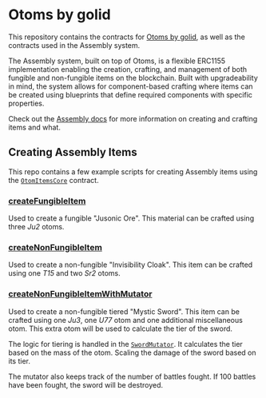 # Otoms by golid

This repository contains the contracts for [Otoms by golid](https://docs.shape.network/building-on-shape/onchain-compatible/otom), as well as the contracts used in the Assembly system.

The Assembly system, built on top of Otoms, is a flexible ERC1155 implementation enabling the creation, crafting, and management of both fungible and non-fungible items on the blockchain. Built with upgradeability in mind, the system allows for component-based crafting where items can be created using blueprints that define required components with specific properties.

Check out the [Assembly docs](https://docs.shape.network/building-on-shape/onchain-compatible/assembly) for more information on creating and crafting items and what.

## Creating Assembly Items

This repo contains a few example scripts for creating Assembly items using the [`OtomItemsCore`](./contracts/items/OtomItemsCore.sol) contract.

### [createFungibleItem](./scripts/createFungibleItem.ts)

Used to create a fungible "Jusonic Ore". This material can be crafted using three _Ju2_ otoms.

### [createNonFungibleItem](./scripts/createNonFungibleItem.ts)

Used to create a non-fungible "Invisibility Cloak". This item can be crafted using one _T15_ and two _Sr2_ otoms.

### [createNonFungibleItemWithMutator](./scripts/createNonFungibleItemWithMutator.ts)

Used to create a non-fungible tiered "Mystic Sword". This item can be crafted using one _Ju3_, one _U77_ otom and one additional miscellaneous otom. This extra otom will be used to calculate the tier of the sword.

The logic for tiering is handled in the [`SwordMutator`](./contracts/items/mutators/SwordMutator.sol). It calculates the tier based on the mass of the otom. Scaling the damage of the sword based on its tier.

The mutator also keeps track of the number of battles fought. If 100 battles have been fought, the sword will be destroyed.
